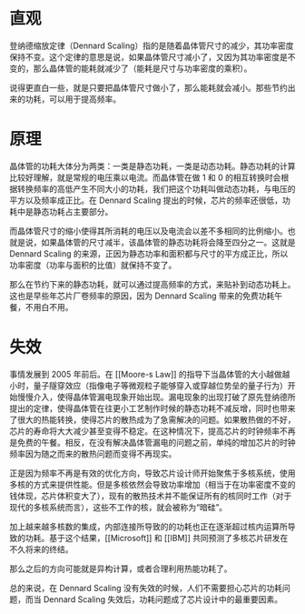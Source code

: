 # 直观

登纳德缩放定律（Dennard Scaling）指的是随着晶体管尺寸的减少，其功率密度保持不变。这个定律的意思是说，如果晶体管尺寸减小了，又因为其功率密度是不变的，那么晶体管的能耗就减少了（能耗是尺寸与功率密度的乘积）。

说得更直白一些，就是只要把晶体管尺寸做小了，那么能耗就会减小。那些节约出来的功耗，可以用于提高频率。

# 原理

晶体管的功耗大体分为两类：一类是静态功耗，一类是动态功耗。静态功耗的计算比较好理解，就是常规的电压乘以电流。而晶体管在做 1 和 0 的相互转换时会根据转换频率的高低产生不同大小的功耗，我们把这个功耗叫做动态功耗，与电压的平方以及频率成正比。在 Dennard Scaling 提出的时候，芯片的频率还很低，功耗中是静态功耗占主要部分。

而晶体管尺寸的缩小使得其所消耗的电压以及电流会以差不多相同的比例缩小。也就是说，如果晶体管的尺寸减半，该晶体管的静态功耗将会降至四分之一。这就是 Dennard Scaling 的来源，正因为静态功率和面积都与尺寸的平方成正比，所以功率密度（功率与面积的比值）就保持不变了。

那么在节约下来的静态功耗，就可以通过提高频率的方式，来贴补到动态功耗上。这也是早些年芯片厂卷频率的原因，因为 Dennard Scaling 带来的免费功耗午餐，不用白不用。

# 失效

事情发展到 2005 年前后。在 [[Moore-s Law]] 的指导下当晶体管的大小越做越小时，量子隧穿效应（指像电子等微观粒子能够穿入或穿越位势垒的量子行为）开始慢慢介入，使得晶体管漏电现象开始出现。漏电现象的出现打破了原先登纳德所提出的定律，使得晶体管在往更小工艺制作时候的静态功耗不减反增，同时也带来了很大的热能转换，使得芯片的散热成为了急需解决的问题。如果散热做的不好，芯片的寿命将大大减少甚至变得不稳定。在这种情况下，提高芯片的时钟频率不再是免费的午餐。相反，在没有解决晶体管漏电的问题之前，单纯的增加芯片的时钟频率因为随之而来的散热问题而变得不再现实。

正是因为频率不再是有效的优化方向，导致芯片设计师开始聚焦于多核系统，使用多核的方式来提供性能。但是多核依然会导致功率增加（相当于在功率密度不变的钱体现，芯片体积变大了），现有的散热技术并不能保证所有的核同时工作（对于现代的多核系统而言），这些不工作的核，就会被称为“暗硅”。

加上越来越多核数的集成，内部连接所导致的的功耗也正在逐渐超过核内运算所导致的功耗。基于这个结果，[[Microsoft]] 和 [[IBM]] 共同预测了多核芯片研发在不久将来的终结。

那么之后的方向可能就是异构计算，或者合理利用热能功耗了。

总的来说，在 Dennard Scaling 没有失效的时候，人们不需要担心芯片的功耗问题，而当 Dennard Scaling 失效后，功耗问题成了芯片设计中的最重要因素。
